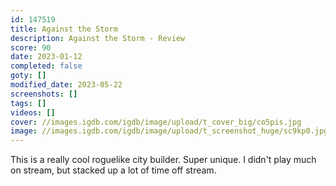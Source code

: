 ```yaml
---
id: 147519
title: Against the Storm
description: Against the Storm - Review
score: 90
date: 2023-01-12
completed: false
goty: []
modified_date: 2023-05-22
screenshots: []
tags: []
videos: []
cover: //images.igdb.com/igdb/image/upload/t_cover_big/co5pis.jpg
image: //images.igdb.com/igdb/image/upload/t_screenshot_huge/sc9kp0.jpg
---
```

This is a really cool roguelike city builder. Super unique. I didn't play much on stream, but stacked up a lot of time off stream.